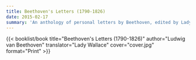 ```yaml
---
title: Beethoven's Letters (1790-1826)
date: 2015-02-17
summary: 'An anthology of personal letters by Beethoven, edited by Lady Wallace'
---
```


{{< booklist/book
title="Beethoven's Letters (1790-1826)"
author="Ludwig van Beethoven"
translator="Lady Wallace"
cover="cover.jpg"
format="Print" >}}
